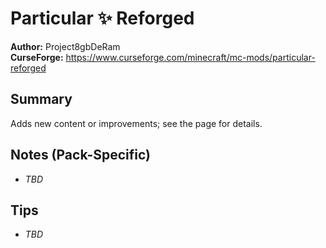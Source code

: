 # Particular ✨ Reforged

**Author:** Project8gbDeRam  
**CurseForge:** https://www.curseforge.com/minecraft/mc-mods/particular-reforged

## Summary
Adds new content or improvements; see the page for details.

## Notes (Pack-Specific)
- _TBD_

## Tips
- _TBD_

